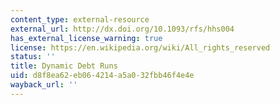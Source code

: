 ```yaml
---
content_type: external-resource
external_url: http://dx.doi.org/10.1093/rfs/hhs004
has_external_license_warning: true
license: https://en.wikipedia.org/wiki/All_rights_reserved
status: ''
title: Dynamic Debt Runs
uid: d8f8ea62-eb06-4214-a5a0-32fbb46f4e4e
wayback_url: ''
---
```

